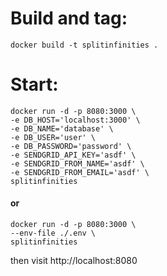 # Build and tag:
```
docker build -t splitinfinities .
```

# Start:
```
docker run -d -p 8080:3000 \
-e DB_HOST='localhost:3000' \
-e DB_NAME='database' \
-e DB_USER='user' \
-e DB_PASSWORD='password' \
-e SENDGRID_API_KEY='asdf' \
-e SENDGRID_FROM_NAME='asdf' \
-e SENDGRID_FROM_EMAIL='asdf' \
splitinfinities
```

#### or

```
docker run -d -p 8080:3000 \
--env-file ./.env \
splitinfinities
```


then visit http://localhost:8080
